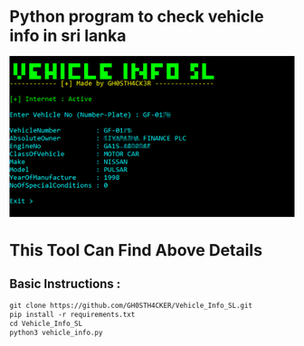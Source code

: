 # Python program to check vehicle info in sri lanka

![screenshot](https://github.com/GH0STH4CKER/Vehicle_Info_SL/blob/main/vehicle_info_ss.png?raw=true)

<h1> This Tool Can Find Above Details  </h2> 

<h2>Basic Instructions :</h2> 

```
git clone https://github.com/GH0STH4CKER/Vehicle_Info_SL.git
pip install -r requirements.txt
cd Vehicle_Info_SL
python3 vehicle_info.py
```
